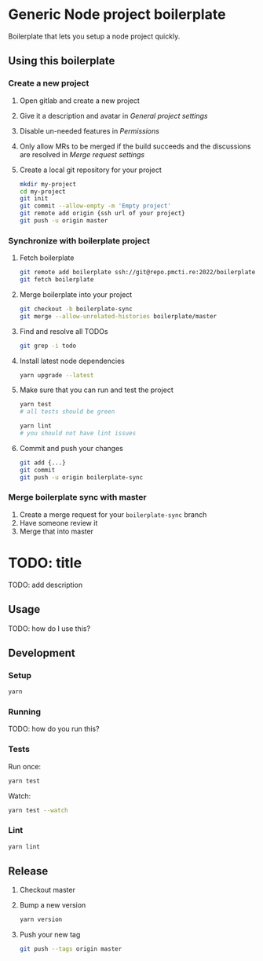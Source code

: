 # Generic Node project boilerplate

Boilerplate that lets you setup a node project quickly.

## Using this boilerplate

### Create a new project

1.  Open gitlab and create a new project
1.  Give it a description and avatar in _General project settings_
1.  Disable un-needed features in _Permissions_
1.  Only allow MRs to be merged if the build succeeds and the discussions are
    resolved in _Merge request settings_
1.  Create a local git repository for your project

    ```sh
    mkdir my-project
    cd my-project
    git init
    git commit --allow-empty -m 'Empty project'
    git remote add origin {ssh url of your project}
    git push -u origin master
    ```

### Synchronize with boilerplate project

1.  Fetch boilerplate

    ```sh
    git remote add boilerplate ssh://git@repo.pmcti.re:2022/boilerplate/node.git
    git fetch boilerplate
    ```

1.  Merge boilerplate into your project

    ```sh
    git checkout -b boilerplate-sync
    git merge --allow-unrelated-histories boilerplate/master
    ```

1.  Find and resolve all TODOs

    ```sh
    git grep -i todo
    ```

1.  Install latest node dependencies

    ```sh
    yarn upgrade --latest
    ```

1.  Make sure that you can run and test the project

    ```sh
    yarn test
    # all tests should be green

    yarn lint
    # you should not have lint issues
    ```

1.  Commit and push your changes

    ```sh
    git add {...}
    git commit
    git push -u origin boilerplate-sync
    ```

### Merge boilerplate sync with master

1.  Create a merge request for your `boilerplate-sync` branch
1.  Have someone review it
1.  Merge that into master

<!-- TODO: Delete everything above this line -->

# TODO: title

TODO: add description

## Usage

TODO: how do I use this?

## Development

### Setup

```sh
yarn
```

### Running

TODO: how do you run this?

### Tests

Run once:

```sh
yarn test
```

Watch:

```sh
yarn test --watch
```

### Lint

```sh
yarn lint
```

## Release

1.  Checkout master
1.  Bump a new version

    ```sh
    yarn version
    ```

1.  Push your new tag

    ```sh
    git push --tags origin master
    ```

